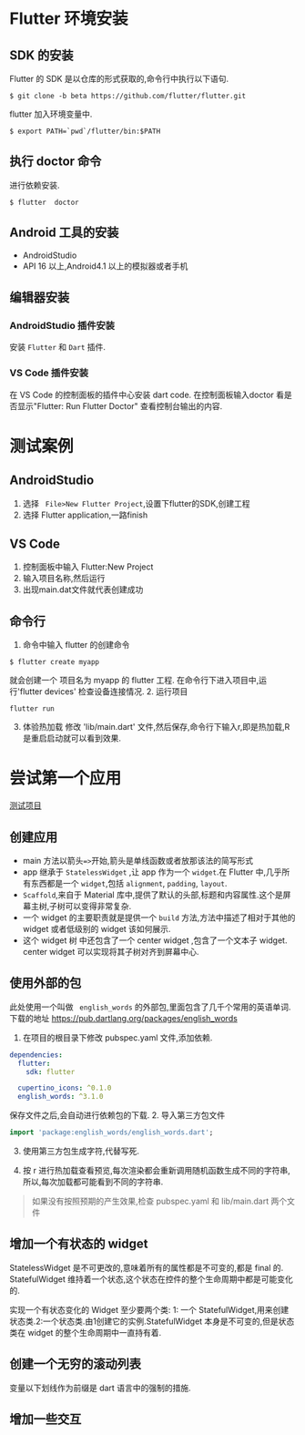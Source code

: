 # Flutter 环境安装

## SDK 的安装

Flutter 的 SDK 是以仓库的形式获取的,命令行中执行以下语句.

```ssh
$ git clone -b beta https://github.com/flutter/flutter.git
```

flutter  加入环境变量中.

```ssh
$ export PATH=`pwd`/flutter/bin:$PATH
```

## 执行 doctor 命令
进行依赖安装.
```ssh
$ flutter  doctor
```

## Android 工具的安装
- AndroidStudio 
- API 16 以上,Android4.1 以上的模拟器或者手机


## 编辑器安装
### AndroidStudio 插件安装

安装 `Flutter` 和 `Dart` 插件.



### VS Code 插件安装

在 VS Code 的控制面板的插件中心安装 dart code.
在控制面板输入doctor 看是否显示"Flutter: Run Flutter Doctor"
查看控制台输出的内容.



# 测试案例
## AndroidStudio 
1. 选择 ` File>New Flutter Project`,设置下flutter的SDK,创建工程
2. 选择 Flutter application,一路finish

## VS Code
1. 控制面板中输入 Flutter:New Project
2. 输入项目名称,然后运行
3. 出现main.dat文件就代表创建成功

## 命令行
1. 命令中输入 flutter 的创建命令
```ssh
$ flutter create myapp
```
就会创建一个 项目名为 myapp 的 flutter 工程.
在命令行下进入项目中,运行'flutter devices' 检查设备连接情况.
2. 运行项目
```ssh
flutter run
```
3. 体验热加载
修改 'lib/main.dart' 文件,然后保存,命令行下输入r,即是热加载,R是重启启动就可以看到效果.

# 尝试第一个应用
[测试项目](https://flutter.io/get-started/codelab/)

## 创建应用
- main 方法以箭头`=>`开始,箭头是单线函数或者放那该法的简写形式
- app 继承于 `StatelessWidget` ,让 app 作为一个 `widget`.在 Flutter 中,几乎所有东西都是一个 `widget`,包括 `alignment`, `padding`, `layout`.
- `Scaffold`,来自于 Material 库中,提供了默认的头部,标题和内容属性.这个是屏幕主树,子树可以变得非常复杂.
- 一个 widget 的主要职责就是提供一个 `build` 方法,方法中描述了相对于其他的 widget 或者低级别的 widget 该如何展示.
- 这个 widget 树 中还包含了一个 center widget ,包含了一个文本子 widget. center widget 可以实现将其子树对齐到屏幕中心.

## 使用外部的包
此处使用一个叫做 ` english_words` 的外部包,里面包含了几千个常用的英语单词.
下载的地址 https://pub.dartlang.org/packages/english_words

1. 在项目的根目录下修改 pubspec.yaml 文件,添加依赖.
```yaml
dependencies:
  flutter:
    sdk: flutter

  cupertino_icons: ^0.1.0
  english_words: ^3.1.0
```
保存文件之后,会自动进行依赖包的下载.
2. 导入第三方包文件
```dart
import 'package:english_words/english_words.dart';

```
3. 使用第三方包生成字符,代替写死.

4. 按 r 进行热加载查看预览,每次渲染都会重新调用随机函数生成不同的字符串,所以,每次加载都可能看到不同的字符串.

> 如果没有按照预期的产生效果,检查 pubspec.yaml 和 lib/main.dart 两个文件

## 增加一个有状态的 widget
StatelessWidget 是不可更改的,意味着所有的属性都是不可变的,都是 final 的.
StatefulWidget 维持着一个状态,这个状态在控件的整个生命周期中都是可能变化的.

实现一个有状态变化的 Widget  至少要两个类: 1: 一个 StatefulWidget,用来创建状态类.2:一个状态类.由1创建它的实例.StatefulWidget 本身是不可变的,但是状态类在 widget 的整个生命周期中一直持有着.


## 创建一个无穷的滚动列表

变量以下划线作为前缀是 dart 语言中的强制的措施.

## 增加一些交互






























